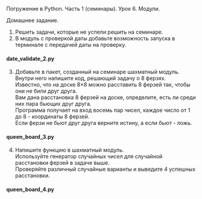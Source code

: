 Погружение в Python. Часть 1 (семинары).
Урок 6. Модули.

Домашнее задание.  
1. Решить задачи, которые не успели решить на семинаре.  
2. В модуль с проверкой даты добавьте возможность запуска в терминале с передачей даты на проверку.  
#### date_validate_2.py
3. Добавьте в пакет, созданный на семинаре шахматный модуль. Внутри него напишите код, решающий задачу о 8 ферзях.  
Известно, что на доске 8×8 можно расставить 8 ферзей так, чтобы они не били друг друга.  
Вам дана расстановка 8 ферзей на доске, определите, есть ли среди них пара бьющих друг друга.  
Программа получает на вход восемь пар чисел, каждое число от 1 до 8 - координаты 8 ферзей.  
Если ферзи не бьют друг друга верните истину, а если бьют - ложь.  
#### queen_board_3.py
4. Напишите функцию в шахматный модуль.  
Используйте генератор случайных чисел для случайной расстановки ферзей в задаче выше.  
Проверяйте различный случайные варианты и выведите 4 успешных расстановки.  
#### queen_board_4.py